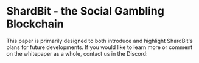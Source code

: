 # ShardBit - the Social Gambling Blockchain

This paper is primarily designed to both introduce and highlight ShardBit's plans for future developments. If you would like to learn more or comment on the whitepaper as a whole, contact us in the Discord: 
